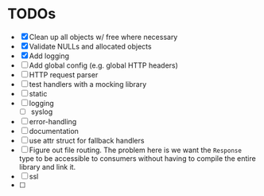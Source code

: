 # TODOs

- [x] Clean up all objects w/ free where necessary
- [x] Validate NULLs and allocated objects
- [x] Add logging
- [ ] Add global config (e.g. global HTTP headers)
- [ ] HTTP request parser
- [ ] test handlers with a mocking library
- [ ] static
- [ ] logging
  - [ ] syslog
- [ ] error-handling
- [ ] documentation
- [ ] use attr struct for fallback handlers
- [ ] Figure out file routing. The problem here is we want the `Response` type to be accessible to consumers without having to compile the entire library and link it.
- [ ] ssl
- [ ]
